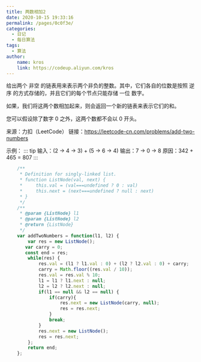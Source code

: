 ```yaml
---
title: 两数相加2
date: 2020-10-15 19:33:16
permalink: /pages/0c0f3e/
categories:
  - 日记
  - 每日算法
tags:
  - 算法
author:
    name: kros
    link: https://codeup.aliyun.com/kros
---
```

给出两个 非空 的链表用来表示两个非负的整数。其中，它们各自的位数是按照 逆序 的方式存储的，并且它们的每个节点只能存储 一位 数字。

如果，我们将这两个数相加起来，则会返回一个新的链表来表示它们的和。

您可以假设除了数字 0 之外，这两个数都不会以 0 开头。

来源：力扣（LeetCode）
链接：https://leetcode-cn.com/problems/add-two-numbers

示例：
::: tip
输入：(2 -> 4 -> 3) + (5 -> 6 -> 4)
输出：7 -> 0 -> 8
原因：342 + 465 = 807
:::

```javascript
	/**
	 * Definition for singly-linked list.
	 * function ListNode(val, next) {
	 *     this.val = (val===undefined ? 0 : val)
	 *     this.next = (next===undefined ? null : next)
	 * }
	 */
	/**
	 * @param {ListNode} l1
	 * @param {ListNode} l2
	 * @return {ListNode}
	 */
	var addTwoNumbers = function(l1, l2) {
	    var res = new ListNode();
	   var carry = 0;
	   const end = res;
	    while(res) {
	        res.val = (l1 ? l1.val : 0) + (l2 ? l2.val : 0) + carry;
	        carry = Math.floor((res.val / 10));
	        res.val = res.val % 10;
	        l1 = l1 ? l1.next : null;
	        l2 = l2 ? l2.next : null;        
	        if(l1 == null && l2 == null) {
	            if(carry){
	                res.next = new ListNode(carry, null);
	                res = res.next;
	            }
	            break;
	        }
	        res.next = new ListNode();
	        res = res.next;
	    };
	    return end;
	};
```